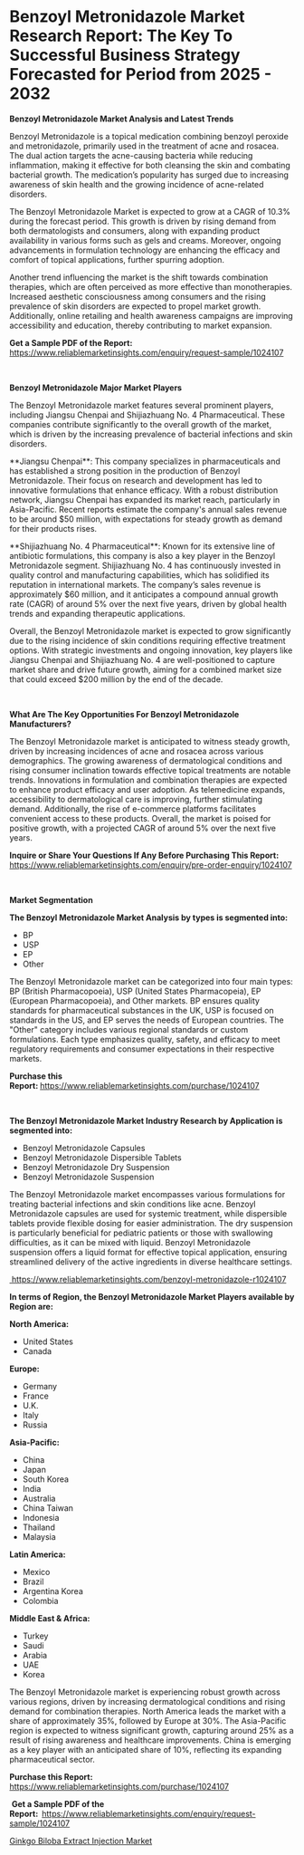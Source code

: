<p><h1>Benzoyl Metronidazole Market Research Report: The Key To Successful Business Strategy Forecasted for Period from 2025 - 2032</h1></p><p><strong>Benzoyl Metronidazole Market Analysis and Latest Trends</strong></p>
<p><p>Benzoyl Metronidazole is a topical medication combining benzoyl peroxide and metronidazole, primarily used in the treatment of acne and rosacea. The dual action targets the acne-causing bacteria while reducing inflammation, making it effective for both cleansing the skin and combating bacterial growth. The medication’s popularity has surged due to increasing awareness of skin health and the growing incidence of acne-related disorders.</p><p>The Benzoyl Metronidazole Market is expected to grow at a CAGR of 10.3% during the forecast period. This growth is driven by rising demand from both dermatologists and consumers, along with expanding product availability in various forms such as gels and creams. Moreover, ongoing advancements in formulation technology are enhancing the efficacy and comfort of topical applications, further spurring adoption. </p><p>Another trend influencing the market is the shift towards combination therapies, which are often perceived as more effective than monotherapies. Increased aesthetic consciousness among consumers and the rising prevalence of skin disorders are expected to propel market growth. Additionally, online retailing and health awareness campaigns are improving accessibility and education, thereby contributing to market expansion.</p></p>
<p><strong>Get a Sample PDF of the Report:&nbsp;</strong> <a href="https://www.reliablemarketinsights.com/enquiry/request-sample/1024107?utm_campaign=3164&utm_medium=2&utm_source=Github&utm_content=ia&utm_term=06032025&utm_id=benzoyl-metronidazole">https://www.reliablemarketinsights.com/enquiry/request-sample/1024107</a></p>
<p>&nbsp;</p>
<p><strong>Benzoyl Metronidazole Major Market Players</strong></p>
<p><p>The Benzoyl Metronidazole market features several prominent players, including Jiangsu Chenpai and Shijiazhuang No. 4 Pharmaceutical. These companies contribute significantly to the overall growth of the market, which is driven by the increasing prevalence of bacterial infections and skin disorders.</p><p>**Jiangsu Chenpai**: This company specializes in pharmaceuticals and has established a strong position in the production of Benzoyl Metronidazole. Their focus on research and development has led to innovative formulations that enhance efficacy. With a robust distribution network, Jiangsu Chenpai has expanded its market reach, particularly in Asia-Pacific. Recent reports estimate the company's annual sales revenue to be around $50 million, with expectations for steady growth as demand for their products rises.</p><p>**Shijiazhuang No. 4 Pharmaceutical**: Known for its extensive line of antibiotic formulations, this company is also a key player in the Benzoyl Metronidazole segment. Shijiazhuang No. 4 has continuously invested in quality control and manufacturing capabilities, which has solidified its reputation in international markets. The company’s sales revenue is approximately $60 million, and it anticipates a compound annual growth rate (CAGR) of around 5% over the next five years, driven by global health trends and expanding therapeutic applications.</p><p>Overall, the Benzoyl Metronidazole market is expected to grow significantly due to the rising incidence of skin conditions requiring effective treatment options. With strategic investments and ongoing innovation, key players like Jiangsu Chenpai and Shijiazhuang No. 4 are well-positioned to capture market share and drive future growth, aiming for a combined market size that could exceed $200 million by the end of the decade.</p></p>
<p>&nbsp;</p>
<p><strong>What Are The Key Opportunities For Benzoyl Metronidazole Manufacturers?</strong></p>
<p><p>The Benzoyl Metronidazole market is anticipated to witness steady growth, driven by increasing incidences of acne and rosacea across various demographics. The growing awareness of dermatological conditions and rising consumer inclination towards effective topical treatments are notable trends. Innovations in formulation and combination therapies are expected to enhance product efficacy and user adoption. As telemedicine expands, accessibility to dermatological care is improving, further stimulating demand. Additionally, the rise of e-commerce platforms facilitates convenient access to these products. Overall, the market is poised for positive growth, with a projected CAGR of around 5% over the next five years.</p></p>
<p><strong>Inquire or Share Your Questions If Any Before Purchasing This Report:</strong> <a href="https://www.reliablemarketinsights.com/enquiry/pre-order-enquiry/1024107?utm_campaign=3164&utm_medium=2&utm_source=Github&utm_content=ia&utm_term=06032025&utm_id=benzoyl-metronidazole">https://www.reliablemarketinsights.com/enquiry/pre-order-enquiry/1024107</a></p>
<p>&nbsp;</p>
<p><strong>Market Segmentation</strong></p>
<p><strong>The Benzoyl Metronidazole Market Analysis by types is segmented into:</strong></p>
<p><ul><li>BP</li><li>USP</li><li>EP</li><li>Other</li></ul></p>
<p><p>The Benzoyl Metronidazole market can be categorized into four main types: BP (British Pharmacopoeia), USP (United States Pharmacopeia), EP (European Pharmacopoeia), and Other markets. BP ensures quality standards for pharmaceutical substances in the UK, USP is focused on standards in the US, and EP serves the needs of European countries. The "Other" category includes various regional standards or custom formulations. Each type emphasizes quality, safety, and efficacy to meet regulatory requirements and consumer expectations in their respective markets.</p></p>
<p><strong>Purchase this Report:&nbsp;</strong><a href="https://www.reliablemarketinsights.com/purchase/1024107?utm_campaign=3164&utm_medium=2&utm_source=Github&utm_content=ia&utm_term=06032025&utm_id=benzoyl-metronidazole">https://www.reliablemarketinsights.com/purchase/1024107</a></p>
<p>&nbsp;</p>
<p><strong>The Benzoyl Metronidazole Market Industry Research by Application is segmented into:</strong></p>
<p><ul><li>Benzoyl Metronidazole Capsules</li><li>Benzoyl Metronidazole Dispersible Tablets</li><li>Benzoyl Metronidazole Dry Suspension</li><li>Benzoyl Metronidazole Suspension</li></ul></p>
<p><p>The Benzoyl Metronidazole market encompasses various formulations for treating bacterial infections and skin conditions like acne. Benzoyl Metronidazole capsules are used for systemic treatment, while dispersible tablets provide flexible dosing for easier administration. The dry suspension is particularly beneficial for pediatric patients or those with swallowing difficulties, as it can be mixed with liquid. Benzoyl Metronidazole suspension offers a liquid format for effective topical application, ensuring streamlined delivery of the active ingredients in diverse healthcare settings.</p></p>
<p><a href="https://www.reliablemarketinsights.com/benzoyl-metronidazole-r1024107?utm_campaign=3164&utm_medium=2&utm_source=Github&utm_content=ia&utm_term=06032025&utm_id=benzoyl-metronidazole">&nbsp;https://www.reliablemarketinsights.com/benzoyl-metronidazole-r1024107</a></p>
<p><strong>In terms of Region, the Benzoyl Metronidazole Market Players available by Region are:</strong></p>
<p>
    <p> <strong> North America: </strong>
        <ul>
            <li>United States</li>
            <li>Canada</li>
        </ul>
        </p> 
    <p> <strong> Europe: </strong>
        <ul>
            <li>Germany</li>
            <li>France</li>
            <li>U.K.</li>
            <li>Italy</li>
            <li>Russia</li>
        </ul>
        </p> 
    <p> <strong> Asia-Pacific: </strong>
        <ul>
            <li>China</li>
            <li>Japan</li>
            <li>South Korea</li>
            <li>India</li>
            <li>Australia</li>
            <li>China Taiwan</li>
            <li>Indonesia</li>
            <li>Thailand</li>
            <li>Malaysia</li>
        </ul>
        </p> 
    <p> <strong> Latin America: </strong>
        <ul>
            <li>Mexico</li>
            <li>Brazil</li>
            <li>Argentina Korea</li>
            <li>Colombia</li>
        </ul>
        </p> 
    <p> <strong> Middle East & Africa: </strong>
        <ul>
            <li>Turkey</li>
            <li>Saudi</li>
            <li>Arabia</li>
            <li>UAE</li>
            <li>Korea</li>
        </ul>
    </p>
    </p>
<p><p>The Benzoyl Metronidazole market is experiencing robust growth across various regions, driven by increasing dermatological conditions and rising demand for combination therapies. North America leads the market with a share of approximately 35%, followed by Europe at 30%. The Asia-Pacific region is expected to witness significant growth, capturing around 25% as a result of rising awareness and healthcare improvements. China is emerging as a key player with an anticipated share of 10%, reflecting its expanding pharmaceutical sector.</p></p>
<p><strong>Purchase this Report: </strong><a href="https://www.reliablemarketinsights.com/purchase/1024107?utm_campaign=3164&utm_medium=2&utm_source=Github&utm_content=ia&utm_term=06032025&utm_id=benzoyl-metronidazole">https://www.reliablemarketinsights.com/purchase/1024107</a></p>
<p>&nbsp;<strong>Get a Sample PDF of the Report:&nbsp;&nbsp;</strong><a href="https://www.reliablemarketinsights.com/enquiry/request-sample/1024107?utm_campaign=3164&utm_medium=2&utm_source=Github&utm_content=ia&utm_term=06032025&utm_id=benzoyl-metronidazole">https://www.reliablemarketinsights.com/enquiry/request-sample/1024107</a></p>
<p><strong></strong></p>
<p><p><a href="https://github.com/popupioo/Market-Research-Report-List-1/blob/main/ginkgo-biloba-extract-injection-market.md?utm_campaign=3164&utm_medium=2&utm_source=Github&utm_content=ia&utm_term=06032025&utm_id=benzoyl-metronidazole">Ginkgo Biloba Extract Injection Market</a></p></p>